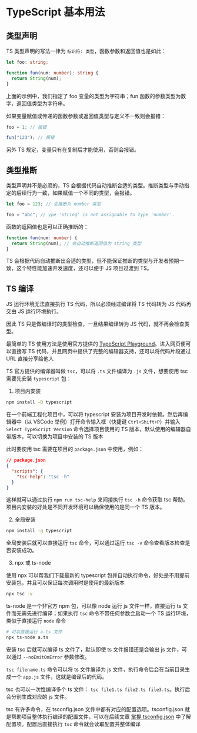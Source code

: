# TypeScript 基本用法

## 类型声明

TS 类型声明的写法一律为 `标识符: 类型`，函数参数和返回值也是如此：

```ts
let foo: string;

function fun(num: number): string {
  return String(num);
}
```

上面的示例中，我们指定了 foo 变量的类型为字符串；fun 函数的参数类型为数字，返回值类型为字符串。

如果变量赋值或传递的函数参数或返回值类型与定义不一致则会报错：

```ts
foo = 1; // 报错

fun("123"); // 报错
```

另外 TS 规定，变量只有在复制后才能使用，否则会报错。

## 类型推断

类型声明并不是必须的，TS 会根据代码自动推断合适的类型。推断类型与手动指定的后续行为一致，如果赋值一个不同的类型，会报错。

```ts
let foo = 123; // 会推断为 number 类型

foo = "abc"; // ype 'string' is not assignable to type 'number'.
```

函数的返回值也是可以正确推断的：

```ts
function fun(num: number) {
  return String(num); // 会自动推断返回值为 string 类型
}
```

TS 会根据代码自动推断出合适的类型，但不能保证推断的类型与开发者预期一致，这个特性能加速开发速度，还可以便于 JS 项目过渡到 TS。

## TS 编译

JS 运行环境无法直接执行 TS 代码，所以必须经过编译将 TS 代码转为 JS 代码再交由 JS 运行环境执行。

因此 TS 只是做编译时的类型检查，一旦结果编译转为 JS 代码，就不再会检查类型。

最简单的 TS 使用方法是使用官方提供的 [TypeScript Playground](https://www.typescriptlang.org/zh/play)。进入网页便可以直接写 TS 代码，并且网页中提供了完整的编辑器支持，还可以将代码片段通过 URL 直接分享给他人

TS 官方提供的编译器叫做 `tsc`，可以将 `.ts` 文件编译为 `.js` 文件，想要使用 tsc 需要先安装 `typescript` 包：

1. 项目内安装

```sh
npm install -D typescript
```

在一个前端工程化项目中，可以将 typescript 安装为项目开发时依赖。然后再编辑器中（以 VSCode 举例）打开命令输入框（快捷键 `Ctrl+Shift+P`）并输入 `Select TypeScript Version` 命令选择项目使用的 TS 版本，默认使用的编辑器自带版本，可以切换为项目中安装的 TS 版本

此时要使用 tsc 需要在项目的 `package.json` 中使用，例如：

```json
// package.json
{
  "scripts": {
    "tsc-help": "tsc -h"
  }
}
```

这样就可以通过执行 `npm run tsc-help` 来间接执行 `tsc -h` 命令获取 tsc 帮助。项目内安装的好处是不同开发环境可以确保使用的是同一个 TS 版本。

2. 全局安装

```sh
npm install -g typescript
```

全局安装后就可以直接运行 `tsc` 命令，可以通过运行 `tsc -v` 命令查看版本检查是否安装成功。

3. npx 或 ts-node

使用 npx 可以帮我们下载最新的 typescript 包并自动执行命令，好处是不用提前安装包，并且可以保证每次调用时是使用的最新版本

```sh
npx tsc -v
```

ts-node 是一个非官方 npm 包，可以像 node 运行 js 文件一样，直接运行 ts 文件而无需先进行编译；如果执行 `tsc` 命令不带任何参数会启动一个 TS 运行环境，类似于直接运行 `node` 命令

```sh
# 可以直接运行 a.ts 文件
npx ts-node a.ts
```

安装 tsc 后就可以编译 ts 文件了，默认即使 ts 文件报错还是会输出 js 文件，可以通过 `--noEmitOnError` 参数修改。

`tsc filename.ts` 命令可以将 ts 文件编译为 js 文件，执行命令后会在当前目录生成一个 `app.js` 文件，这就是编译后的代码。

tsc 也可以一次性编译多个 ts 文件： `tsc file1.ts file2.ts file3.ts`。执行后会分别生成对应的 js 文件。

tsc 有许多命令，在 tsconfig.json 文件中都有对应的配置选项。tsconfig.json 就是帮助项目整体执行编译的配置文件，可以在后续文章 [掌握 tsconfig.json](./tsconfig.md) 中了解配置项。配置后直接执行 `tsc` 命令就会读取配置并整体编译
